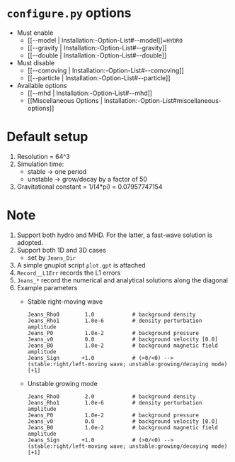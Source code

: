 # `configure.py` options
- Must enable
   - [[--model | Installation:-Option-List#--model]]=`HYDRO`
   - [[--gravity | Installation:-Option-List#--gravity]]
   - [[--double | Installation:-Option-List#--double]]
- Must disable
   - [[--comoving | Installation:-Option-List#--comoving]]
   - [[--particle | Installation:-Option-List#--particle]]
- Available options
   - [[--mhd | Installation:-Option-List#--mhd]]
   - [[Miscellaneous Options | Installation:-Option-List#miscellaneous-options]]


# Default setup
1. Resolution = 64^3
2. Simulation time:
   - stable -> one period
   - unstable -> grow/decay by a factor of 50
3. Gravitational constant = 1/(4*pi) = 0.07957747154


# Note
1. Support both hydro and MHD. For the latter, a fast-wave solution is adopted.
2. Support both 1D and 3D cases
   - set by `Jeans_Dir`
3. A simple gnuplot script `plot.gpt` is attached
4. `Record__L1Err` records the L1 errors
5. `Jeans_*` record the numerical and analytical solutions along the diagonal
6. Example parameters
   - Stable right-moving wave
     ```
     Jeans_Rho0        1.0            # background density
     Jeans_Rho1        1.0e-6         # density perturbation amplitude
     Jeans_P0          1.0e-2         # background pressure
     Jeans_v0          0.0            # background velocity [0.0]
     Jeans_B0          1.0e-2         # background magnetic field amplitude
     Jeans_Sign       +1.0            # (>0/<0) --> (stable:right/left-moving wave; unstable:growing/decaying mode) [+1]
     ```

   - Unstable growing mode
     ```
     Jeans_Rho0        2.0            # background density
     Jeans_Rho1        1.0e-6         # density perturbation amplitude
     Jeans_P0          1.0e-2         # background pressure
     Jeans_v0          0.0            # background velocity [0.0]
     Jeans_B0          1.0e-2         # background magnetic field amplitude
     Jeans_Sign       +1.0            # (>0/<0) --> (stable:right/left-moving wave; unstable:growing/decaying mode) [+1]
     ```
